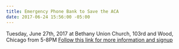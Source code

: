 ```yaml
---
title: Emergency Phone Bank to Save the ACA
date: 2017-06-24 15:56:00 -05:00
---
```


Tuesday, June 27th, 2017 at Bethany Union Church, 103rd and Wood, Chicago from 5-8PM  [Follow this link for more information and signup](https://www.facebook.com/events/1977750405780227/?acontext=%7B%22source%22%3A4%2C%22action_history%22%3A%22null%22%7D&source=4&action_history=null)